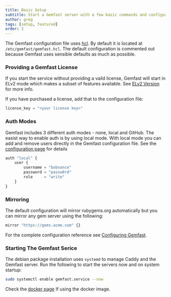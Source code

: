 ```yaml
---
title: Basic Setup
subtitle: Start a Gemfast server with a few basic commands and configurations. For more detailed configuration see "Configuring Gemfast".
author: greg
tags: [setup, featured]
order: 2
---
```


The Gemfast configuration file uses [hcl](https://github.com/hashicorp/hcl). By default it is located at `/etc/gemfast/gemfast.hcl`. The default configuration is commented out because Gemfast uses sensible defaults as much as possible. 

### Providing a Gemfast License

If you start the service without providing a vaild license, Gemfast will start in ELv2 mode which makes a subset of features available. See [ELv2 Version](/pricing/#elv2-version) for more info.

If you have purchased a license, add that to the configuration file:

```terraform
license_key = "<your license key>"
```

### Auth Modes

Gemfast includes 3 different auth modes - none, local and GitHub. The easist way to enable auth is by using local mode. With local mode you can add and remove users directly in the Gemfast configuration file. See the [configuration page](../configuration) for details

```terraform
auth "local" {
    user {
        username = "bobvance"
        password = "passw0rd"
        role     = "write"
    }
}
```

### Mirroring

The default configuration will mirror rubygems.org automatically but you can mirror any gem server using the following:

```terraform
mirror "https://gems.acme.com" {}
```

For the complete configuration reference see [Configuring Gemfast](/docs/configuration).

### Starting The Gemfast Serice

The debian package installation uses `systemd` to manage Caddy and the Gemfast server. Run the following to start the servers now and on system startup:

```bash
sudo systemctl enable gemfast.service --now
```

Check the [docker page](../docker) If using the docker image.